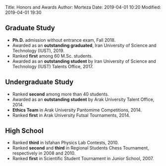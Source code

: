 Title: Honors and Awards
Author: Morteza
Date: 2019-04-01 10:20
Modified: 2019-04-01 19:30


## Graduate Study
* **Ph.D.** admission without entrance exam, Fall 2018.
* Awarded as an **outstanding graduated**, Iran University of Science and Technology (IUST), 2019.
* Ranked **first** among 60 M.Sc. students.
* Awarded as an **outstanding student** by Iran University of Science and Technology (IUST) Talents Office, 2017.


## Undergraduate Study 
* Ranked **second** among more than 40 students.
* Awarded as an **outstanding student** by Arak University Talent Office, 2014.
* **Ethics Team** in Arak University Pantomime Competitions, 2014.
* Ranked **first** in Arak University Futsal Tournaments, 2014. 


## High School
* Ranked **third** in Isfahan Physics Lab Contests, 2010.
* Ranked **second** and **third** in Regional Students Chess Tournament, respectively in 2008 and 2010.
* Ranked **first** in Scientific Student Tournament in Junior School, 2007.


